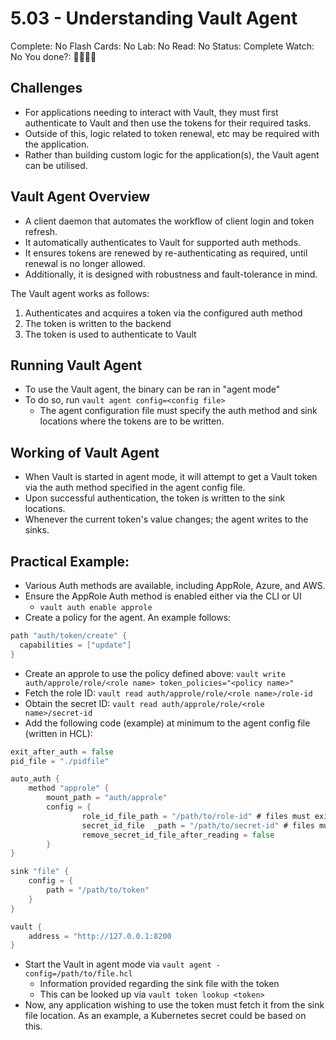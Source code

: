# 5.03 - Understanding Vault Agent

Complete: No
Flash Cards: No
Lab: No
Read: No
Status: Complete
Watch: No
You done?: 🌚🌚🌚🌚

## Challenges

- For applications needing to interact with Vault, they must first authenticate to Vault and then use the tokens for their required tasks.
- Outside of this, logic related to token renewal, etc may be required with the application.
- Rather than building custom logic for the application(s), the Vault agent can be utilised.

## Vault Agent Overview

- A client daemon that automates the workflow of client login and token refresh.
- It automatically authenticates to Vault for supported auth methods.
- It ensures tokens are renewed by re-authenticating as required, until renewal is no longer allowed.
- Additionally, it is designed with robustness and fault-tolerance in mind.

The Vault agent works as follows:

1. Authenticates and acquires a token via the configured auth method
2. The token is written to the backend
3. The token is used to authenticate to Vault

## Running Vault Agent

- To use the Vault agent, the binary can be ran in "agent mode"
- To do so, run `vault agent config=<config file>`
    - The agent configuration file must specify the auth method and sink locations where the tokens are to be written.

## Working of Vault Agent

- When Vault is started in agent mode, it will attempt to get a Vault token via the auth method specified in the agent config file.
- Upon successful authentication, the token is written to the sink locations.
- Whenever the current token's value changes; the agent writes to the sinks.

## Practical Example:

- Various Auth methods are available, including AppRole, Azure, and AWS.
- Ensure the AppRole Auth method is enabled either via the CLI or UI
    - `vault auth enable approle`
- Create a policy for the agent. An example follows:

```go
path "auth/token/create" {
  capabilities = ["update"]
}
```

- Create an approle to use the policy defined above: `vault write auth/approle/role/<role name> token_policies="<policy name>"`
- Fetch the role ID: `vault read auth/approle/role/<role name>/role-id`
- Obtain the secret ID: `vault read auth/approle/role/<role name>/secret-id`
- Add the following code (example) at minimum to the agent config file (written in HCL):

```go
exit_after_auth = false
pid_file = "./pidfile"

auto_auth {
	method "approle" {
		mount_path = "auth/approle"
		config = {
				role_id_file_path = "/path/to/role-id" # files must exist!
				secret_id_file	_path = "/path/to/secret-id" # files must exist!
				remove_secret_id_file_after_reading = false
		}
}

sink "file" {
	config = {
		path = "/path/to/token"
	}
}

vault {
	address = "http://127.0.0.1:8200
}
```

- Start the Vault in agent mode via `vault agent -config=/path/to/file.hcl`
    - Information provided regarding the sink file with the token
    - This can be looked up via `vault token lookup <token>`
- Now, any application wishing to use the token must fetch it from the sink file location. As an example, a Kubernetes secret could be based on this.